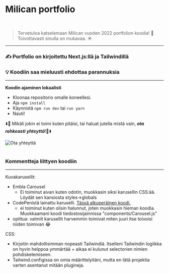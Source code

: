 # Milican portfolio

![<img align="left" alt="built with <3">](http://ForTheBadge.com/images/badges/built-with-love.svg)
![<img align="left" alt="Made with React">](https://forthebadge.com/images/badges/powered-by-coffee.svg)

> Tervetuloa katselemaan Milican vuoden 2022 portfolion koodia! 👋 </br> Toivottavasti sinulla on mukavaa. ☀️

---

### ✍️ Portfolio on kirjoitettu Next.js:llä ja Tailwindillä

### 💡 Koodiin saa mieluusti ehdottaa parannuksia

---

**Koodin ajaminen lokaalisti**

- Kloonaa repositorio omalle koneellesi.
- Aja
  `npm install`
- Käynnistä `npm run dev` tai `run yarn `
- Nauti!
  </br>

⬇️💬 Mikäli jokin ei toimi kuten pitäisi, tai haluat jutella mistä vain, **_ota rohkeasti yhteyttä_**!💬⬇️

[<img align="left" alt="Ota yhteyttä" src="https://camo.githubusercontent.com/571384769c09e0c66b45e39b5be70f68f552db3e2b2311bc2064f0d4a9f5983b/68747470733a2f2f696d672e736869656c64732e696f2f62616467652f476d61696c2d4431343833363f7374796c653d666f722d7468652d6261646765266c6f676f3d676d61696c266c6f676f436f6c6f723d7768697465"/>][gmail]

<br>
<br>

### Kommentteja liittyen koodiin

---

Kuvakarusellit:

- Embla Carousel
  - Ei toiminut aivan kuten odotin, muokkasin siksi karusellin CSS:ää. Löydät sen kansiosta styles->globals
- CodePenistä lainattu karuselli. <a href="https://codepen.io/tacotoemeck/pen/Jjbjgpy?editors=0010"> Tässä alkuperäinen koodi. </a>
  - ei toiminut kuten olisin halunnut, joten muokkasin hieman koodia. Muokkaamani koodi tiedostosijainnissa "components/Carousel.js"
- opittua: valmiit karusellit harvemmin toimivat miten juuri itse toivoisi niiden toimivan 😂

CSS:

- Kirjoitin mahdollisimman nopeasti Tailwindiä. Itselleni Tailwindin logiikka on hyvin helppoa ymmärtää + aikaa ei kulunut selectorien nimien pohdiskelemiseen.
- Tailwind.configissa on omia määrittelyitäni, mutta en tätä projektia varten asentanut mitään plugineja.

[gmail]: mailto:milica1krivokapic@gmail.com
